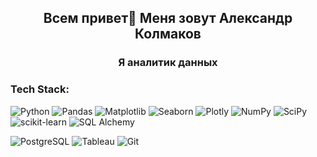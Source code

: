 <h2 align="center">Всем привет👋 Меня зовут Александр Колмаков</h2>
<h3 align="center">Я аналитик данных</h3>

### Tech Stack:

![Python](https://img.shields.io/badge/Python-FFD43B?style=for-the-badge&logo=python&logoColor=blue)
![Pandas](https://img.shields.io/badge/pandas-%23150458.svg?style=for-the-badge&logo=pandas&logoColor=white)
![Matplotlib](https://img.shields.io/badge/Matplotlib-4361EE?style=for-the-badge&logo={Matplotlib}&logoColor=white)
![Seaborn](https://img.shields.io/badge/Seaborn-4895EF?style=for-the-badge&logo={Seaborn}&logoColor=white)
![Plotly](https://img.shields.io/badge/Plotly-%233F4F75.svg?style=for-the-badge&logo=plotly&logoColor=white)
![NumPy](https://img.shields.io/badge/numpy-%23013243.svg?style=for-the-badge&logo=numpy&logoColor=white)
![SciPy](https://img.shields.io/badge/SciPy-%230C55A5.svg?style=for-the-badge&logo=scipy&logoColor=%white)
![scikit-learn](https://img.shields.io/badge/scikit_learn-d69018?style=for-the-badge&logo=scikit-learn&logoColor=white)
![SQL Alchemy](https://img.shields.io/badge/SQLAlchemy-454343?style=for-the-badge&logo={SQLAlchemy}&logoColor=white)

![PostgreSQL](https://img.shields.io/badge/PostgreSQL-316192?style=for-the-badge&logo=postgresql&logoColor=white)
![Tableau](https://img.shields.io/badge/Tableau-1f77b4?style=for-the-badge&logo=Tableau&logoColor=white)
![Git](https://img.shields.io/badge/GIT-3d3d3d?style=for-the-badge&logo=git&logoColor=white)






